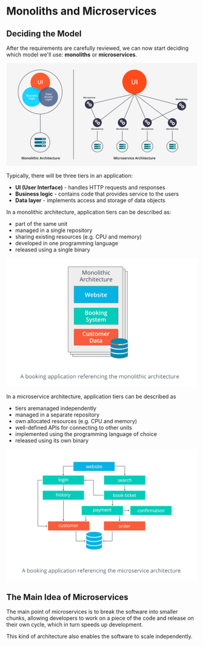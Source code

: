 
# Monoliths and Microservices



## Deciding the Model

After the requirements are carefully reviewed, we can now start deciding which model we'll use: **monoliths** or **microservices**.


<p align=center>
<img src="../../Images/udacity-suse-2-monoliths-micro.png">
</p>

Typically, there will be three tiers in an application:

<!-- ![](../../Images/udacity-suse-2-apptier.png) -->

- **UI (User Interface)** - handles HTTP requests and responses
- **Business logic** - contains code that provides service to the users
- **Data layer** - implements access and storage of data objects

In a monolithic architecture, application tiers can be described as:

- part of the same unit
- managed in a single repository
- sharing existing resources (e.g. CPU and memory)
- developed in one programming language
- released using a single binary

<p align=center>
<img src="../../Images/udacity-suse-2-monolith.png">
</p>

In a microservice architecture, application tiers can be described as

- tiers aremanaged independently
- managed in a separate repository
- own allocated resources (e.g. CPU and memory)
- well-defined APIs for connecting to other units
- implemented using the programming language of choice
- released using its own binary

<p align=center>
<img src="../../Images/udaicty-suse-2-microservices.png">
</p>

## The Main Idea of Microservices 

The main point of microservices is to break the software into smaller chunks, allowing developers to work on a piece of the code and release on their own cycle, which in turn speeds up development. 

This kind of architecture also enables the software to scale independently.
